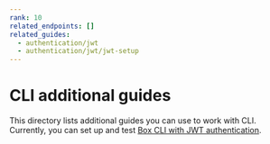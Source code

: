 ```yaml
---
rank: 10
related_endpoints: []
related_guides:
  - authentication/jwt
  - authentication/jwt/jwt-setup
---
```

# CLI additional guides

This directory lists additional guides you can use 
to work with CLI. 
Currently, you can set up and test [Box CLI with
JWT authentication][1]. 

[1]: g://cli/cli-docs/jwt-cli